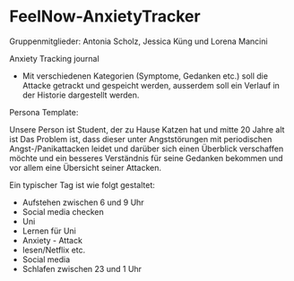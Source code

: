# FeelNow-AnxietyTracker

Gruppenmitglieder: Antonia Scholz, Jessica Küng und Lorena Mancini

Anxiety Tracking journal

- Mit verschiedenen Kategorien (Symptome, Gedanken etc.) soll die Attacke getrackt und gespeicht werden, ausserdem soll ein Verlauf in der Historie dargestellt werden.

Persona Template:

Unsere Person ist Student, der zu Hause Katzen hat und mitte 20 Jahre alt ist
Das Problem ist, dass dieser unter Angststörungen mit periodischen Angst-/Panikattacken leidet und darüber sich einen Überblick verschaffen möchte und ein besseres Verständnis für seine Gedanken bekommen und vor allem eine Übersicht seiner Attacken.

Ein typischer Tag ist wie folgt gestaltet:
- Aufstehen zwischen 6 und 9 Uhr
- Social media checken
- Uni
- Lernen für Uni
- Anxiety - Attack
- lesen/Netflix etc.
- Social media
- Schlafen zwischen 23 und 1 Uhr
